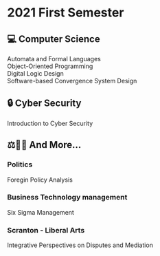 2021 First Semester
=============

:computer: Computer Science
-------------
Automata and Formal Languages </br>
Object-Oriented Programming </br>
Digital Logic Design </br>
Software-based Convergence System Design 

🔒 Cyber Security
-------------
Introduction to Cyber Security 

⚖️🌌🦄 And More...
-------------
### Politics
Foregin Policy Analysis
### Business Technology management
Six Sigma Management
### Scranton - Liberal Arts
Integrative Perspectives on Disputes and Mediation




